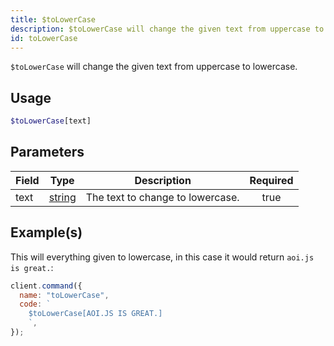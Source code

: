 ```yaml
---
title: $toLowerCase
description: $toLowerCase will change the given text from uppercase to lowercase.
id: toLowerCase
---
```


`$toLowerCase` will change the given text from uppercase to lowercase.

## Usage

```php
$toLowerCase[text]
```

## Parameters

| Field | Type                                                                                              | Description                      | Required |
| ----- | ------------------------------------------------------------------------------------------------- | -------------------------------- | :------: |
| text  | [string](https://developer.mozilla.org/en-US/docs/Web/JavaScript/Reference/Global_Objects/String) | The text to change to lowercase. |   true   |

## Example(s)

This will everything given to lowercase, in this case it would return `aoi.js is great.`:

```javascript
client.command({
  name: "toLowerCase",
  code: `
    $toLowerCase[AOI.JS IS GREAT.]
    `,
});
```
